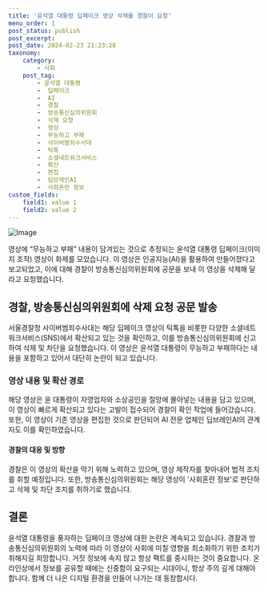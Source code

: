 ```yaml
---
title: '윤석열 대통령 딥페이크 영상 삭제를 경찰이 요청'
menu_order: 1
post_status: publish
post_excerpt: 
post_date: 2024-02-23 21:23:28
taxonomy:
    category:
        - 사회
    post_tag:
        - 윤석열 대통령
        -  딥페이크
        -  AI
        -  경찰
        -  방송통신심의위원회
        -  삭제 요청
        -  영상
        -  무능하고 부패
        -  사이버범죄수사대
        -  틱톡
        -  소셜네트워크서비스
        -  확산
        -  편집
        -  딥브레인AI
        -  사회혼란 정보
custom_fields:
    field1: value 1
    field2: value 2
---
```


![Image](https://imgnews.pstatic.net/image/020/2024/02/23/0003549570_001_20240223030255216.jpg?type=w647)

영상에 “무능하고 부패” 내용이 담겨있는 것으로 추정되는 윤석열 대통령 딥페이크(이미지 조작) 영상이 화제를 모았습니다. 이 영상은 인공지능(AI)을 활용하여 만들어졌다고 보고되었고, 이에 대해 경찰이 방송통신심의위원회에 공문을 보내 이 영상을 삭제해 달라고 요청했습니다.
## 경찰, 방송통신심의위원회에 삭제 요청 공문 발송
서울경찰청 사이버범죄수사대는 해당 딥페이크 영상이 틱톡을 비롯한 다양한 소셜네트워크서비스(SNS)에서 확산되고 있는 것을 확인하고, 이를 방송통신심의위원회에 신고하여 삭제 및 차단을 요청했습니다. 이 영상은 윤석열 대통령이 무능하고 부패하다는 내용을 포함하고 있어서 대단히 논란이 되고 있습니다.
### 영상 내용 및 확산 경로
해당 영상은 윤 대통령이 자영업자와 소상공인을 절망에 몰아넣는 내용을 담고 있으며, 이 영상이 빠르게 확산되고 있다는 고발이 접수되어 경찰이 확인 작업에 들어갔습니다. 또한, 이 영상이 기존 영상을 편집한 것으로 판단되어 AI 전문 업체인 딥브레인AI의 관계자도 이를 확인하였습니다.
#### 경찰의 대응 및 방향
경찰은 이 영상의 확산을 막기 위해 노력하고 있으며, 영상 제작자를 찾아내어 법적 조치를 취할 예정입니다. 또한, 방송통신심의위원회는 해당 영상이 '사회혼란 정보'로 판단하고 삭제 및 차단 조치를 취하기로 했습니다.
## 결론
윤석열 대통령을 풍자하는 딥페이크 영상에 대한 논란은 계속되고 있습니다. 경찰과 방송통신심의위원회의 노력에 따라 이 영상이 사회에 미칠 영향을 최소화하기 위한 조치가 취해지길 희망합니다. 거짓 정보에 속지 않고 항상 팩트를 중시하는 것이 중요합니다. 온라인상에서 정보를 공유할 때에는 신중함이 요구되는 시대이니, 항상 주의 깊게 대해야 합니다. 함께 더 나은 디지털 환경을 만들어 나가는 데 동참합시다.

